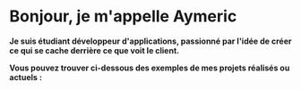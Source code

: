 # Bonjour, je m'appelle Aymeric

**Je suis étudiant développeur d'applications, passionné par l'idée de créer ce qui se cache derrière ce que voit le client.**

**Vous pouvez trouver ci-dessous des exemples de mes projets réalisés ou actuels :**
